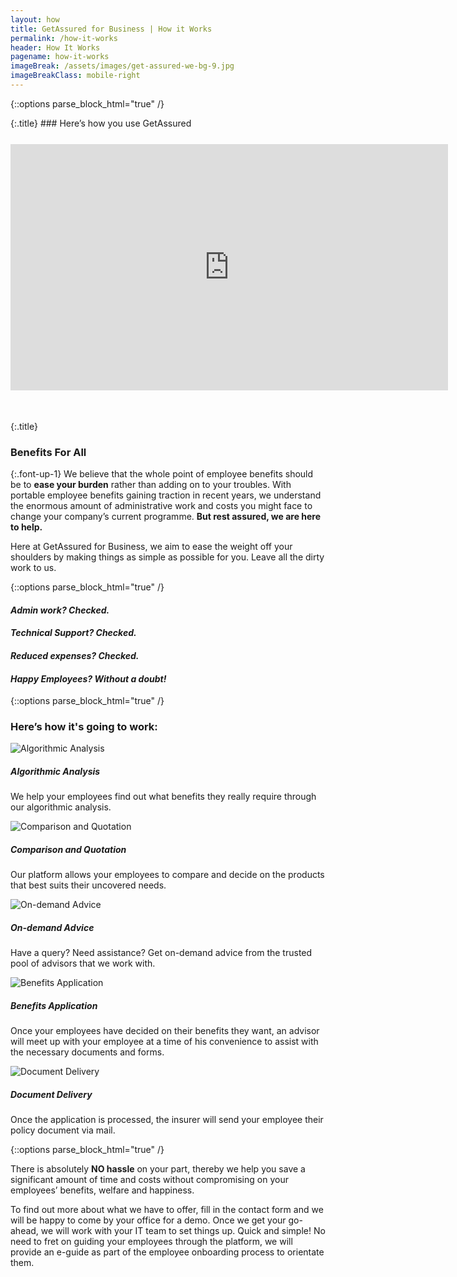 ```yaml
---
layout: how
title: GetAssured for Business | How it Works
permalink: /how-it-works
header: How It Works
pagename: how-it-works
imageBreak: /assets/images/get-assured-we-bg-9.jpg
imageBreakClass: mobile-right
---
```

{::options parse_block_html="true" /}
<section class="main-content benefits-section">
<div class="container">

<div class="container center">
{:.title}
###  Here’s how you use GetAssured

<iframe width="700" height="394" class="center" src="https://www.youtube.com/embed/yRcW8xNRjKc?rel=0" frameborder="0" allow="autoplay; encrypted-media" allowfullscreen style="margin-bottom:35px; margin-top:25px;"></iframe>
</div>

{:.title}
### Benefits For All

{:.font-up-1}
We believe that the whole point of employee benefits should be to **ease your burden** rather than adding on to your troubles. With portable employee benefits gaining traction in recent years, we understand the enormous amount of administrative work and costs you might face to change your company’s current programme. **But rest assured, we are here to help.**

Here at GetAssured for Business, we aim to ease the weight off your shoulders by making things as simple as possible for you. Leave all the dirty work to us.

</div>
</section>

{::options parse_block_html="true" /}
<section class="main-content primary white-text">
<div class="container center-align">

#### *Admin work? Checked.*

#### *Technical Support? Checked.*

#### *Reduced expenses? Checked.*

#### *Happy Employees? Without a doubt!*

</div>
</section>

{::options parse_block_html="true" /}
<section class="main-content">
<div class="container">

### Here’s how it's going to work:

<div class="label-image" markdown="1">

![Algorithmic Analysis](/assets/images/analyse@2x.png "Algorithmic Analysis")

<div class="label-text" markdown="1">

##### Algorithmic Analysis
We help your employees find out what benefits they really require through our algorithmic analysis.

</div>

</div>

<div class="label-image" markdown="1">

![Comparison and Quotation](/assets/images/compare@2x.png "Comparison and Quotation")

<div class="label-text" markdown="1">

##### Comparison and Quotation
Our platform allows your employees to compare and decide on the products that best suits their uncovered needs.

</div>

</div>

<div class="label-image" markdown="1">

![On-demand Advice](/assets/images/advise@2x.png "On-demand Advice")

<div class="label-text" markdown="1">

##### On-demand Advice
Have a query? Need assistance? Get on-demand advice from the trusted pool of advisors that we work with.

</div>

</div>

<div class="label-image" markdown="1">

![Benefits Application](/assets/images/document@2x.png "Benefits Application")

<div class="label-text" markdown="1">

##### Benefits Application
Once your employees have decided on their benefits they want, an advisor will meet up with your employee at a time of his convenience to assist with the necessary documents and forms.

</div>

</div>

<div class="label-image" markdown="1">

![Document Delivery](/assets/images/mail@2x.png "Document Delivery")

<div class="label-text" markdown="1">

##### Document Delivery
Once the application is  processed, the insurer will send your employee their policy document via mail.

</div>

</div>

</div>
</section>

{::options parse_block_html="true" /}
<section class="main-content secondary lighten-1 white-text">
<div class="container">

There is absolutely **NO hassle** on your part, thereby we help you save a significant amount of time and costs without compromising on your employees’ benefits, welfare and happiness.

To find out more about what we have to offer, fill in the contact form and we will be happy to come by your office for a demo. Once we get your go-ahead, we will work with your IT team to set things up. Quick and simple! No need to fret on guiding your employees through the platform, we will provide an e-guide as part of the employee onboarding process to orientate them.

</div>
</section>
